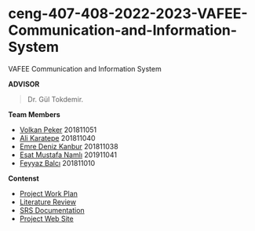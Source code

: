 # ceng-407-408-2022-2023-VAFEE-Communication-and-Information-System
VAFEE Communication and Information System


**ADVISOR**

> Dr. Gül Tokdemir.

**Team Members**
- [Volkan Peker](https://github.com/XenonsCM) 201811051
- [Ali Karatepe](https://github.com/beginnerjo) 201811040
- [Emre Deniz Kanbur](https://github.com/edK4137) 201811038
- [Esat Mustafa Namlı](https://github.com/estnml) 201911041
- [Feyyaz Balcı](https://github.com/feyyazbalci) 201811010

**Contenst**
- [Project Work Plan](https://docs.google.com/spreadsheets/d/15wcFZF6CW_VpTpYKueRtR6QdrfGKv15NDdiOK7VvtOA/edit#gid=0)
- [Literature Review](https://github.com/CankayaUniversity/ceng-407-408-2022-2023-VAFEE-Communication-and-Information-System/wiki/Literature-Review)
- [SRS Documentation](https://github.com/CankayaUniversity/ceng-407-408-2022-2023-VAFEE-Communication-and-Information-System/wiki/Software-Requirement--Specification-(SRS))
- [Project Web Site](https://vafee.netlify.app/)
